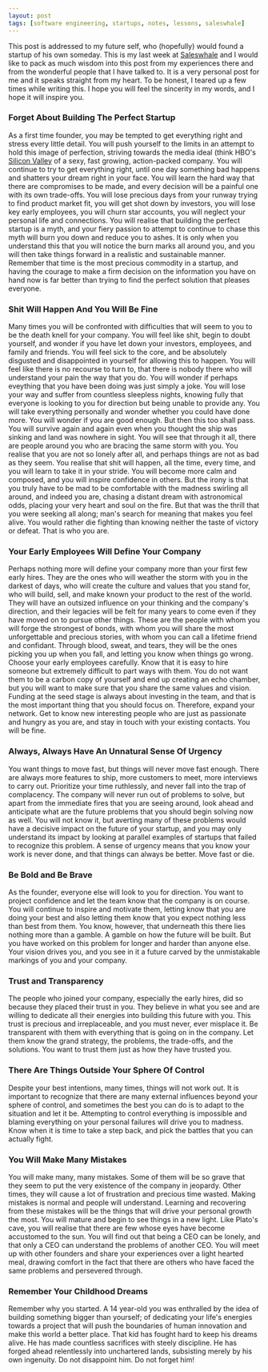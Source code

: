 ```yaml
---
layout: post
tags: [software engineering, startups, notes, lessons, saleswhale]
---
```

This post is addressed to my future self, who (hopefully) would found a startup of his own someday. This is my last week at [Saleswhale](http://www.saleswhale.com) and I would like to pack as much wisdom into this post from my experiences there and from the wonderful people that I have talked to. It is a very personal post for me and it speaks straight from my heart. To be honest, I teared up a few times while writing this. I hope you will feel the sincerity in my words, and I hope
it will inspire you.

### Forget About Building The Perfect Startup
As a first time founder, you may be tempted to get everything right and stress every little detail. You will push yourself to the limits in an attempt to hold this image of perfection, striving towards the media ideal (think HBO's [Silicon Valley](https://www.imdb.com/title/tt2575988/) of a sexy, fast growing, action-packed company. You will continue to try to get everything right, until one day something bad happens and shatters your dream right in your face. You will learn the hard way that
there are compromises to be made, and every decision will be a painful one with its own trade-offs. You will lose precious days from your runway trying to find product market fit, you will get shot down by investors, you will lose key early employees, you will churn star accounts, you will neglect your personal life and connections. You will realise that building the perfect startup is a myth, and your fiery passion to attempt to continue to chase this myth will burn you down and reduce you to ashes. It
is only when you understand this that you will notice the burn marks all around you, and you will then take things forward in a realistic and sustainable manner. Remember that time is the most precious commodity in a startup, and having the courage to make a firm decision on the information you have on hand now is far better than trying to find the perfect solution that pleases everyone.

### Shit Will Happen And You Will Be Fine
Many times you will be confronted with difficulties that will seem to you to be the death knell for your company. You will feel like shit, begin to doubt yourself, and wonder if you have let down your investors, employees, and family and friends. You will feel sick to the core, and be absolutely disgusted and disappointed in yourself for allowing this to happen. You will feel like there is no recourse to turn to, that there is nobody there who will understand your pain the way that you do. You
will wonder if perhaps eveything that you have been doing was just simply a joke. You will lose your way and suffer from countless sleepless nights, knowing fully that everyone is looking to you for direction but being unable to provide any. You will take everything personally and wonder whether you could have done more. You will wonder if you are good enough. But then this too shall pass. You will survive again and again even when you thought the ship was sinking and land was nowhere in
sight. You will see that through it all, there are people around you who are bracing the same storm with you. You realise that you are not so lonely after all, and perhaps things are not as bad as they seem. You realise that shit will happen, all the time, every time, and you will learn to take it in your stride. You will become more calm and composed, and you will inspire confidence in others. But the irony is that you truly have to be mad to be comfortable with the madness swirling all around, and indeed you are, chasing a distant dream with astronomical odds, placing your very heart and soul on the fire. But that was the thrill that you were seeking all along; man's search for meaning that makes you feel alive. You would rather die fighting than knowing neither the taste of victory or defeat. That is who you are.

### Your Early Employees Will Define Your Company
Perhaps nothing more will define your company more than your first few early hires. They are the ones who will weather the storm with you in the darkest of days, who will create the culture and values that you stand for, who will build, sell, and make known your product to the rest of the world. They will have an outsized influence on your thinking and the company's direction, and their legacies will be felt for many years to come even if they have moved on to pursue other things. These are
the people with whom you will forge the strongest of bonds, with whom you will share the most unforgettable and precious stories, with whom you can call a lifetime friend and confidant. Through blood, sweat, and tears, they will be the ones picking you up when you fall, and letting you know when things go wrong. Choose your early employees carefully. Know that it is easy to hire someone but extremely difficult to part ways with them. You do not want them to be a carbon copy of yourself and
end up creating an echo chamber, but you will want to make sure that you share the same values and vision. Funding at the seed stage is always about investing in the team, and that is the most important thing that you should focus on. Therefore, expand your network. Get to know new interesting people who are just as passionate and hungry as you are, and stay in touch with your existing contacts. You will be fine. 

### Always, Always Have An Unnatural Sense Of Urgency
You want things to move fast, but things will never move fast enough. There are always more features to ship, more customers to meet, more interviews to carry out. Prioritize your time ruthlessly, and never fall into the trap of complacency. The company will never run out of problems to solve, but apart from the immediate fires that you are seeing around, look ahead and anticipate what are the future problems that you should begin solving now as well. You will not know it, but averting many of these problems would have a decisive impact on the future of your startup, and you may only understand its impact by looking at parallel examples of startups that failed to recognize this problem. A sense of urgency means that you know your work is never done, and that things can always be better. Move fast or die.

### Be Bold and Be Brave
As the founder, everyone else will look to you for direction. You want to project confidence and let the team know that the company is on course. You will continue to inspire and motivate them, letting know that you are doing your best and also letting them know that you expect nothing less than best from them. You know, however, that underneath this there lies nothing more than a gamble. A gamble on how the future will be built. But you have worked on this problem for longer and harder than
anyone else. Your vision drives you, and you see in it a future carved by the unmistakable markings of you and your company. 

### Trust and Transparency
The people who joined your company, especially the early hires, did so because they placed their trust in you. They believe in what you see and are willing to dedicate all their energies into building this future with you. This trust is precious and irreplaceable, and you must never, ever misplace it. Be transparent with them with everything that is going on in the company. Let them know the grand strategy, the problems, the trade-offs, and the solutions. You want to trust them just
as how they have trusted you.

### There Are Things Outside Your Sphere Of Control
Despite your best intentions, many times, things will not work out. It is important to recognize that there are many external influences beyond your sphere of control, and sometimes the best you can do is to adapt to the situation and let it be. Attempting to control everything is impossible and blaming everything on your personal failures will drive you to madness. Know when it is time to take a step back, and pick the battles that you can actually fight. 

### You Will Make Many Mistakes
You will make many, many mistakes. Some of them will be so grave that they seem to put the very existence of the company in jeopardy. Other times, they will cause a lot of frustration and precious time wasted. Making mistakes is normal and people will understand. Learning and recovering from these mistakes will be the things that will drive your personal growth the most. You will mature and begin to see things in a new light. Like Plato's cave, you will realise that there are few whose eyes have become accustomed to the sun. You will find out that being a CEO can be lonely, and that only a CEO can understand the problems of another CEO. You will meet up with other founders and share your experiences over a light hearted meal, drawing comfort in the fact that there are others who have faced the same problems and persevered through.

### Remember Your Childhood Dreams
Remember why you started. A 14 year-old you was enthralled by the idea of building something bigger than yourself; of dedicating your life's energies towards a project that will push the boundaries of human innovation and make this world a better place. That kid has fought hard to keep his dreams alive. He has made countless sacrifices with steely discipline. He has forged ahead relentlessly into unchartered lands, subsisting merely by his own ingenuity. Do not disappoint him. Do not forget
him!
